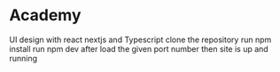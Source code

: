 # Academy
UI design with react nextjs and Typescript
clone the repository
run npm install
run npm dev after
load the given port number
then site is up and running
